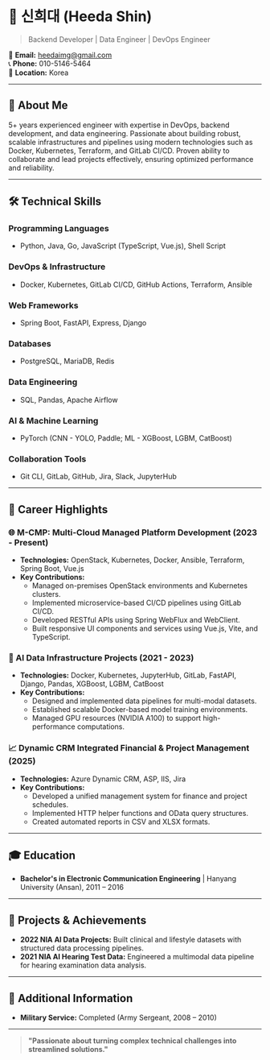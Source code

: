 

# 👋 신희대 (Heeda Shin)

>  Backend Developer | Data Engineer | DevOps Engineer 

📧 **Email:** heedaimg@gmail.com  
📞 **Phone:** 010-5146-5464  
📍 **Location:** Korea  

---

## 🚀 About Me

5+ years experienced engineer with expertise in DevOps, backend development, and data engineering. Passionate about building robust, scalable infrastructures and pipelines using modern technologies such as Docker, Kubernetes, Terraform, and GitLab CI/CD. Proven ability to collaborate and lead projects effectively, ensuring optimized performance and reliability.

---

## 🛠️ Technical Skills

### Programming Languages
- Python, Java, Go, JavaScript (TypeScript, Vue.js), Shell Script

### DevOps & Infrastructure
- Docker, Kubernetes, GitLab CI/CD, GitHub Actions, Terraform, Ansible

### Web Frameworks
- Spring Boot, FastAPI, Express, Django

### Databases
- PostgreSQL, MariaDB, Redis

### Data Engineering
- SQL, Pandas, Apache Airflow

### AI & Machine Learning
- PyTorch (CNN - YOLO, Paddle; ML - XGBoost, LGBM, CatBoost)

### Collaboration Tools
- Git CLI, GitLab, GitHub, Jira, Slack, JupyterHub

---

## 💼 Career Highlights

### 🌐 M-CMP: Multi-Cloud Managed Platform Development (2023 - Present)
- **Technologies:** OpenStack, Kubernetes, Docker, Ansible, Terraform, Spring Boot, Vue.js
- **Key Contributions:**
  - Managed on-premises OpenStack environments and Kubernetes clusters.
  - Implemented microservice-based CI/CD pipelines using GitLab CI/CD.
  - Developed RESTful APIs using Spring WebFlux and WebClient.
  - Built responsive UI components and services using Vue.js, Vite, and TypeScript.

### 🤖 AI Data Infrastructure Projects (2021 - 2023)
- **Technologies:** Docker, Kubernetes, JupyterHub, GitLab, FastAPI, Django, Pandas, XGBoost, LGBM, CatBoost
- **Key Contributions:**
  - Designed and implemented data pipelines for multi-modal datasets.
  - Established scalable Docker-based model training environments.
  - Managed GPU resources (NVIDIA A100) to support high-performance computations.

### 📈 Dynamic CRM Integrated Financial & Project Management (2025)
- **Technologies:** Azure Dynamic CRM, ASP, IIS, Jira
- **Key Contributions:**
  - Developed a unified management system for finance and project schedules.
  - Implemented HTTP helper functions and OData query structures.
  - Created automated reports in CSV and XLSX formats.

---

## 🎓 Education
- **Bachelor's in Electronic Communication Engineering** | Hanyang University (Ansan), 2011 – 2016

---

## 🏅 Projects & Achievements
- **2022 NIA AI Data Projects:** Built clinical and lifestyle datasets with structured data processing pipelines.
- **2021 NIA AI Hearing Test Data:** Engineered a multimodal data pipeline for hearing examination data analysis.

---

## 📝 Additional Information
- **Military Service:** Completed (Army Sergeant, 2008 – 2010)

---

> **"Passionate about turning complex technical challenges into streamlined solutions."**



<!--
**heeda88/heeda88** is a ✨ _special_ ✨ repository because its `README.md` (this file) appears on your GitHub profile.

Here are some ideas to get you started:

- 🔭 I’m currently working on ...
- 🌱 I’m currently learning ...
- 👯 I’m looking to collaborate on ...
- 🤔 I’m looking for help with ...
- 💬 Ask me about ...
- 📫 How to reach me: ...
- 😄 Pronouns: ...
- ⚡ Fun fact: ...
-->
